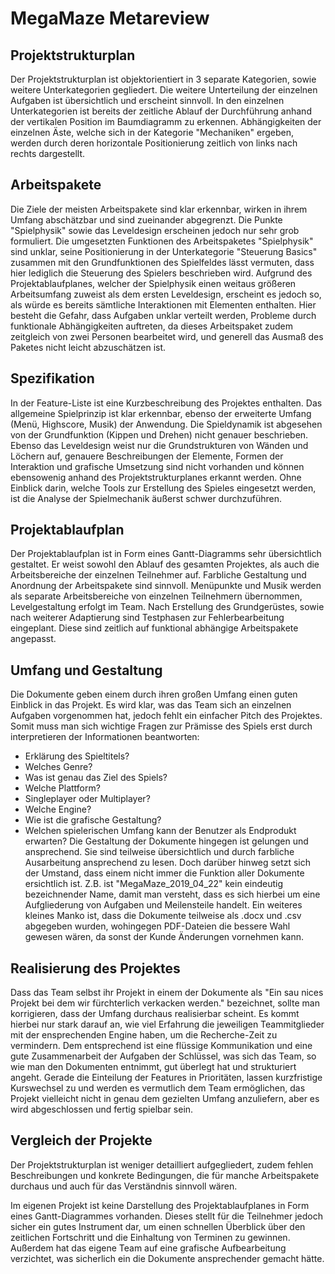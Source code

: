 # MegaMaze Metareview

## Projektstrukturplan
Der Projektstrukturplan ist objektorientiert in 3 separate Kategorien, sowie weitere Unterkategorien gegliedert. Die weitere Unterteilung der einzelnen Aufgaben ist übersichtlich und erscheint sinnvoll. In den einzelnen Unterkategorien ist bereits der zeitliche Ablauf der Durchführung anhand der vertikalen Position im Baumdiagramm zu erkennen. Abhängigkeiten der einzelnen Äste, welche sich in der Kategorie "Mechaniken" ergeben, werden durch deren horizontale Positionierung zeitlich von links nach rechts dargestellt.
## Arbeitspakete
Die Ziele der meisten Arbeitspakete sind klar erkennbar, wirken in ihrem Umfang abschätzbar und sind zueinander abgegrenzt. Die Punkte "Spielphysik" sowie das Leveldesign erscheinen jedoch nur sehr grob formuliert. Die umgesetzten Funktionen des Arbeitspaketes "Spielphysik" sind unklar, seine Positionierung in der Unterkategorie "Steuerung Basics" zusammen mit den Grundfunktionen des Spielfeldes lässt vermuten, dass hier lediglich die Steuerung des Spielers beschrieben wird. Aufgrund des Projektablaufplanes, welcher der Spielphysik einen weitaus größeren Arbeitsumfang zuweist als dem ersten Leveldesign, erscheint es jedoch so, als würde es bereits sämtliche Interaktionen mit Elementen enthalten. Hier besteht die Gefahr, dass Aufgaben unklar verteilt werden, Probleme durch funktionale Abhängigkeiten auftreten, da dieses Arbeitspaket zudem zeitgleich von zwei Personen bearbeitet wird, und generell das Ausmaß des Paketes nicht leicht abzuschätzen ist.
## Spezifikation
In der Feature-Liste ist eine Kurzbeschreibung des Projektes enthalten. Das allgemeine Spielprinzip ist klar erkennbar, ebenso der erweiterte Umfang (Menü, Highscore, Musik) der Anwendung. Die Spieldynamik ist abgesehen von der Grundfunktion (Kippen und Drehen) nicht genauer beschrieben. Ebenso das Leveldesign weist nur die Grundstrukturen von Wänden und Löchern auf, genauere Beschreibungen der Elemente, Formen der Interaktion und grafische Umsetzung sind nicht vorhanden und können ebensowenig anhand des Projektstrukturplanes erkannt werden. Ohne Einblick darin, welche Tools zur Erstellung des Spieles eingesetzt werden, ist die Analyse der Spielmechanik äußerst schwer durchzuführen.
## Projektablaufplan
Der Projektablaufplan ist in Form eines Gantt-Diagramms sehr übersichtlich gestaltet. Er weist sowohl den Ablauf des gesamten Projektes, als auch die Arbeitsbereiche der einzelnen Teilnehmer auf. Farbliche Gestaltung und Anordnung der Arbeitspakete sind sinnvoll. Menüpunkte und Musik werden als separate Arbeitsbereiche von einzelnen Teilnehmern übernommen, Levelgestaltung erfolgt im Team. Nach Erstellung des Grundgerüstes, sowie nach weiterer Adaptierung sind Testphasen zur Fehlerbearbeitung eingeplant. Diese sind zeitlich auf funktional abhängige Arbeitspakete angepasst.
## Umfang und Gestaltung
Die Dokumente geben einem durch ihren großen Umfang einen guten Einblick in das Projekt. Es wird klar, was das Team sich an einzelnen Aufgaben vorgenommen hat, jedoch fehlt ein einfacher Pitch des Projektes. Somit muss man sich wichtige Fragen zur Prämisse des Spiels erst durch interpretieren der Informationen beantworten:
* Erklärung des Spieltitels?
* Welches Genre?
* Was ist genau das Ziel des Spiels?
* Welche Plattform?
* Singleplayer oder Multiplayer?
* Welche Engine?
* Wie ist die grafische Gestaltung?
* Welchen spielerischen Umfang kann der Benutzer als Endprodukt erwarten?
Die Gestaltung der Dokumente hingegen ist gelungen und ansprechend. Sie sind teilweise übersichtlich und durch farbliche Ausarbeitung ansprechend zu lesen. Doch darüber hinweg setzt sich der Umstand, dass einem nicht immer die Funktion aller Dokumente ersichtlich ist. Z.B. ist "MegaMaze_2019_04_22" kein eindeutig bezeichnender Name, damit man versteht, dass es sich hierbei um eine Aufgliederung von Aufgaben und Meilensteile handelt. Ein weiteres kleines Manko ist, dass die Dokumente teilweise als .docx und .csv abgegeben wurden, wohingegen PDF-Dateien die bessere Wahl gewesen wären, da sonst der Kunde Änderungen vornehmen kann.
## Realisierung des Projektes
Dass das Team selbst ihr Projekt in einem der Dokumente als "Ein sau nices Projekt bei dem wir fürchterlich verkacken werden." bezeichnet, sollte man korrigieren, dass der Umfang durchaus realisierbar scheint. Es kommt hierbei nur stark darauf an, wie viel Erfahrung die jeweiligen Teammitglieder mit der ensprechenden Engine haben, um die Recherche-Zeit zu vermindern. Dem entsprechend ist eine flüssige Kommunikation und eine gute Zusammenarbeit der Aufgaben der Schlüssel, was sich das Team, so wie man den Dokumenten entnimmt, gut überlegt hat und strukturiert angeht. Gerade die Einteilung der Features in Prioritäten, lassen kurzfristige Kurswechsel zu und werden es vermutlich dem Team ermöglichen, das Projekt vielleicht nicht in genau dem gezielten Umfang anzuliefern, aber es wird abgeschlossen und fertig spielbar sein.
## Vergleich der Projekte
Der Projektstrukturplan ist weniger detailliert aufgegliedert, zudem fehlen Beschreibungen und konkrete Bedingungen, die für manche Arbeitspakete durchaus und auch für das Verständnis sinnvoll wären.

Im eigenen Projekt ist keine Darstellung des Projektablaufplanes in Form eines Gantt-Diagrammes vorhanden. Dieses stellt für die Teilnehmer jedoch sicher ein gutes Instrument dar, um einen schnellen Überblick über den zeitlichen Fortschritt und die Einhaltung von Terminen zu gewinnen. Außerdem hat das eigene Team auf eine grafische Aufbearbeitung verzichtet, was sicherlich ein die Dokumente ansprechender gemacht hätte.

